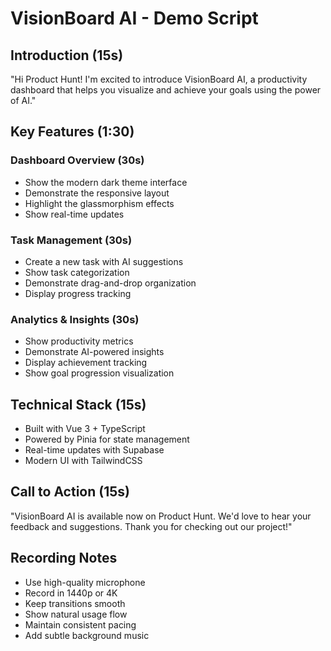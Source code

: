 # VisionBoard AI - Demo Script

## Introduction (15s)
"Hi Product Hunt! I'm excited to introduce VisionBoard AI, a productivity dashboard that helps you visualize and achieve your goals using the power of AI."

## Key Features (1:30)

### Dashboard Overview (30s)
- Show the modern dark theme interface
- Demonstrate the responsive layout
- Highlight the glassmorphism effects
- Show real-time updates

### Task Management (30s)
- Create a new task with AI suggestions
- Show task categorization
- Demonstrate drag-and-drop organization
- Display progress tracking

### Analytics & Insights (30s)
- Show productivity metrics
- Demonstrate AI-powered insights
- Display achievement tracking
- Show goal progression visualization

## Technical Stack (15s)
- Built with Vue 3 + TypeScript
- Powered by Pinia for state management
- Real-time updates with Supabase
- Modern UI with TailwindCSS

## Call to Action (15s)
"VisionBoard AI is available now on Product Hunt. We'd love to hear your feedback and suggestions. Thank you for checking out our project!"

## Recording Notes
- Use high-quality microphone
- Record in 1440p or 4K
- Keep transitions smooth
- Show natural usage flow
- Maintain consistent pacing
- Add subtle background music 
